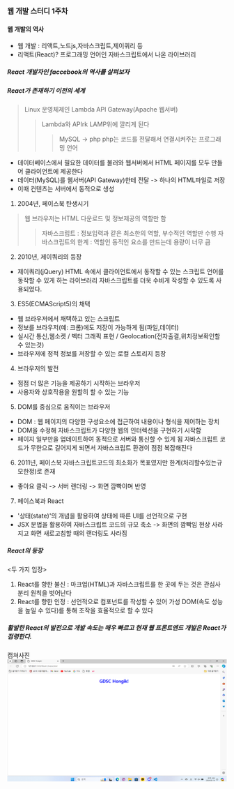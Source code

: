 ### 웹 개발 스터디 1주차
#### 웹 개발의 역사
- 웹 개발 : 리액트,노드js,자바스크립트,제이쿼리 등
- 리액트(React)? 프로그래밍 언어인 자바스크립트에서 나온 라이브러리
##### React 개발자인 faccebook의 역사를 살펴보자
##### React가 존재하기 이전의 세계
> Linux 운영체제인 Lambda
> API Gateway(Apache 웹서버)
>   > Lambda와 APIrk LAMP위에 깔리게 된다
>   >   > MySQL -> php
>   >   > php는 코드를 전달해서 연결시켜주는 프로그래밍 언어
- 데이터베이스에서 필요한 데이터를 불러와 웹서버에서 HTML 페이지를 모두 만들어 클라이언트에 제공한다
- 데이터(MySQL)를 웹서버(API Gateway)한테 전달 -> 하나의 HTML파일로 저장
- 이때 컨텐츠는 서버에서 동적으로 생성
1. 2004년, 페이스북 탄생시기 
> 웹 브라우저는 HTML 다운로드 및 정보제공의 역할만 함
>   > 자바스크립트 : 정보입력과 같은 최소한의 역할, 부수적인 역할만 수행
자바스크립트의 한계 : 역할인 동적인 요소를 만드는데 용량이 너무 큼 
2. 2010년, 제이쿼리의 등장
- 제이쿼리(jQuery) HTML 속에서 클라이언트에서 동작할 수 있는 스크립트 언어를 동작할 수 있게 하는 라이브러리 자바스크립트를 더욱 수비게 작성할 수 있도록 사용되었다.
3. ES5(ECMAScript5)의 채택
- 웹 브라우저에서 채택하고 있는 스크립트
- 정보를 브라우저(예: 크롬)에도 저장이 가능하게 됨(파일,데이터)
- 실시간 통신,웹소켓 / 벡터 그래픽 표현 / Geolocation(전자출결,위치정보확인할 수 있는것)
- 브라우저에 정적 정보를 저장할 수 있는 로컬 스토리지 등장
4. 브라우저의 발전
- 점점 더 많은 기능을 제공하기 시작하는 브라우저
- 사용자와 상호작용을 원할히 할 수 있는 기능
5. DOM를 중심으로 움직이는 브라우저
- DOM : 웹 페이지의 다양한 구성요소에 접근하여 내용이나 형식을 제어하는 장치
- DOM을 수정해 자바스크립트가 다양한 웹의 인터렉션을 구현하기 시작함
- 페이지 일부만을 업데이트하여 동적으로 서버와 통신할 수 있게 됨
        자바스크립트 코드가 무한으로 길어지게 되면서 자바스크립트 환경이 점점 복잡해진다
6. 2011년, 페이스북
자바스크립트코드의 최소화가 목표였지만 한계(처리할수있는규모한정)로 존재
  - 좋아요 클릭 -> 서버 랜더링 -> 화면 깜빡이며 반영
7. 페이스북과 React
- '상태(state)'의 개념을 활용하여 상태에 따른 UI를 선언적으로 구현
- JSX 문법을 활용하여 자바스크립트 코드의 규모 축소
 -> 화면의 깜빡임 현상 사라지고 화면 새로고침할 때의 랜더링도 사라짐
##### React의 등장
<두 가지 입장>
1. React를 향한 불신 : 마크업(HTML)과 자바스크립트를 한 곳에 두는 것은 관심사 분리 원칙을 벗어난다
2. React를 향한 인정 : 선언적으로 컴포넌트를 작성할 수 있어 가성 DOM(속도 성능을 높일 수 있다)를 통해 조작을 효율적으로 할 수 있다
##### 활발한 React의 발전으로 개발 속도는 매우 빠르고 현재 웹 프론트엔드 개발은 React가 점령한다.


캡쳐사진
![alt text](<gdsc 랜더링 사진.png>)